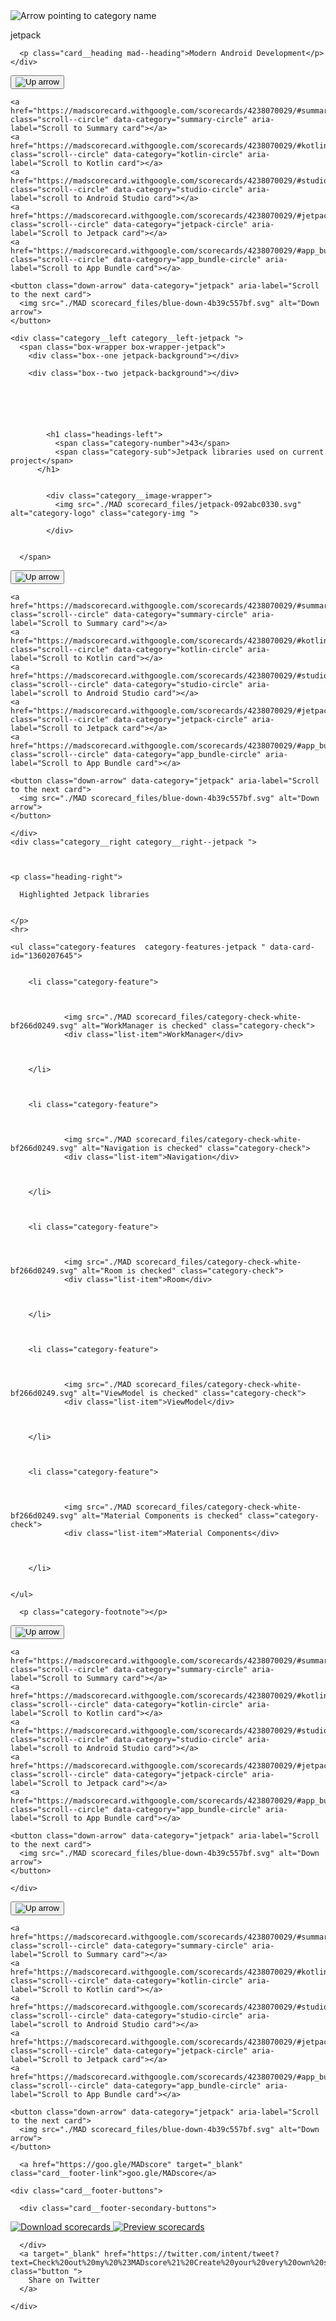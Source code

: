<article class="card

jetpack-background
" id="jetpack">

  <section class="header--mobile">
    <div class="card__header

  card__header--category

    ">
      <p class="card__heading">
      Mad Scorecard</p>

  <img src="./MAD scorecard_files/Arrow-8-1aec702027.svg" alt="Arrow pointing to category name" class="nav-arrow">
  <img src="./MAD scorecard_files/Arrow-8-mobile-45d218d912.svg" alt="Arrow pointing to category name" class="nav-arrow-mobile">
  <p class="nav-category-name">jetpack</p>

      <p class="card__heading mad--heading">Modern Android Development</p>
    </div>



  <div class="scroll scroll--mobile jetpack">
    <button class="up-arrow" data-category="jetpack" aria-label="Scroll to the previous card">
      <img src="./MAD scorecard_files/blue-up-27589407a6.svg" alt="Up arrow"></button>

    <a href="https://madscorecard.withgoogle.com/scorecards/4238070029/#summary" class="scroll--circle" data-category="summary-circle" aria-label="Scroll to Summary card"></a>
    <a href="https://madscorecard.withgoogle.com/scorecards/4238070029/#kotlin" class="scroll--circle" data-category="kotlin-circle" aria-label="Scroll to Kotlin card"></a>
    <a href="https://madscorecard.withgoogle.com/scorecards/4238070029/#studio" class="scroll--circle" data-category="studio-circle" aria-label="scroll to Android Studio card"></a>
    <a href="https://madscorecard.withgoogle.com/scorecards/4238070029/#jetpack" class="scroll--circle" data-category="jetpack-circle" aria-label="Scroll to Jetpack card"></a>
    <a href="https://madscorecard.withgoogle.com/scorecards/4238070029/#app_bundle" class="scroll--circle" data-category="app_bundle-circle" aria-label="Scroll to App Bundle card"></a>

    <button class="down-arrow" data-category="jetpack" aria-label="Scroll to the next card">
      <img src="./MAD scorecard_files/blue-down-4b39c557bf.svg" alt="Down arrow">
    </button>
  </div>


  </section>

  <section class="card__body
  ">


    <div class="category__left category__left-jetpack ">
      <span class="box-wrapper box-wrapper-jetpack">
        <div class="box--one jetpack-background"></div>

        <div class="box--two jetpack-background"></div>






            <h1 class="headings-left">
              <span class="category-number">43</span>
              <span class="category-sub">Jetpack libraries used on current project</span>
          </h1>


            <div class="category__image-wrapper">
              <img src="./MAD scorecard_files/jetpack-092abc0330.svg" alt="category-logo" class="category-img ">

            </div>


      </span>



  <div class="scroll scroll--tablet jetpack">
    <button class="up-arrow" data-category="jetpack" aria-label="Scroll to the previous card">
      <img src="./MAD scorecard_files/blue-up-27589407a6.svg" alt="Up arrow"></button>

    <a href="https://madscorecard.withgoogle.com/scorecards/4238070029/#summary" class="scroll--circle" data-category="summary-circle" aria-label="Scroll to Summary card"></a>
    <a href="https://madscorecard.withgoogle.com/scorecards/4238070029/#kotlin" class="scroll--circle" data-category="kotlin-circle" aria-label="Scroll to Kotlin card"></a>
    <a href="https://madscorecard.withgoogle.com/scorecards/4238070029/#studio" class="scroll--circle" data-category="studio-circle" aria-label="scroll to Android Studio card"></a>
    <a href="https://madscorecard.withgoogle.com/scorecards/4238070029/#jetpack" class="scroll--circle" data-category="jetpack-circle" aria-label="Scroll to Jetpack card"></a>
    <a href="https://madscorecard.withgoogle.com/scorecards/4238070029/#app_bundle" class="scroll--circle" data-category="app_bundle-circle" aria-label="Scroll to App Bundle card"></a>

    <button class="down-arrow" data-category="jetpack" aria-label="Scroll to the next card">
      <img src="./MAD scorecard_files/blue-down-4b39c557bf.svg" alt="Down arrow">
    </button>
  </div>


    </div>
    <div class="category__right category__right--jetpack ">



    <p class="heading-right">

      Highlighted Jetpack libraries


    </p>
    <hr>

    <ul class="category-features  category-features-jetpack " data-card-id="1360207645">


        <li class="category-feature">



                <img src="./MAD scorecard_files/category-check-white-bf266d0249.svg" alt="WorkManager is checked" class="category-check">
                <div class="list-item">WorkManager</div>



        </li>



        <li class="category-feature">



                <img src="./MAD scorecard_files/category-check-white-bf266d0249.svg" alt="Navigation is checked" class="category-check">
                <div class="list-item">Navigation</div>



        </li>



        <li class="category-feature">



                <img src="./MAD scorecard_files/category-check-white-bf266d0249.svg" alt="Room is checked" class="category-check">
                <div class="list-item">Room</div>



        </li>



        <li class="category-feature">



                <img src="./MAD scorecard_files/category-check-white-bf266d0249.svg" alt="ViewModel is checked" class="category-check">
                <div class="list-item">ViewModel</div>



        </li>



        <li class="category-feature">



                <img src="./MAD scorecard_files/category-check-white-bf266d0249.svg" alt="Material Components is checked" class="category-check">
                <div class="list-item">Material Components</div>



        </li>


    </ul>

      <p class="category-footnote"></p>





  <div class="scroll scroll--tablet jetpack">
    <button class="up-arrow" data-category="jetpack" aria-label="Scroll to the previous card">
      <img src="./MAD scorecard_files/blue-up-27589407a6.svg" alt="Up arrow"></button>

    <a href="https://madscorecard.withgoogle.com/scorecards/4238070029/#summary" class="scroll--circle" data-category="summary-circle" aria-label="Scroll to Summary card"></a>
    <a href="https://madscorecard.withgoogle.com/scorecards/4238070029/#kotlin" class="scroll--circle" data-category="kotlin-circle" aria-label="Scroll to Kotlin card"></a>
    <a href="https://madscorecard.withgoogle.com/scorecards/4238070029/#studio" class="scroll--circle" data-category="studio-circle" aria-label="scroll to Android Studio card"></a>
    <a href="https://madscorecard.withgoogle.com/scorecards/4238070029/#jetpack" class="scroll--circle" data-category="jetpack-circle" aria-label="Scroll to Jetpack card"></a>
    <a href="https://madscorecard.withgoogle.com/scorecards/4238070029/#app_bundle" class="scroll--circle" data-category="app_bundle-circle" aria-label="Scroll to App Bundle card"></a>

    <button class="down-arrow" data-category="jetpack" aria-label="Scroll to the next card">
      <img src="./MAD scorecard_files/blue-down-4b39c557bf.svg" alt="Down arrow">
    </button>
  </div>




    </div>





  <div class="scroll scroll--desktop jetpack">
    <button class="up-arrow" data-category="jetpack" aria-label="Scroll to the previous card">
      <img src="./MAD scorecard_files/blue-up-27589407a6.svg" alt="Up arrow"></button>

    <a href="https://madscorecard.withgoogle.com/scorecards/4238070029/#summary" class="scroll--circle" data-category="summary-circle" aria-label="Scroll to Summary card"></a>
    <a href="https://madscorecard.withgoogle.com/scorecards/4238070029/#kotlin" class="scroll--circle" data-category="kotlin-circle" aria-label="Scroll to Kotlin card"></a>
    <a href="https://madscorecard.withgoogle.com/scorecards/4238070029/#studio" class="scroll--circle" data-category="studio-circle" aria-label="scroll to Android Studio card"></a>
    <a href="https://madscorecard.withgoogle.com/scorecards/4238070029/#jetpack" class="scroll--circle" data-category="jetpack-circle" aria-label="Scroll to Jetpack card"></a>
    <a href="https://madscorecard.withgoogle.com/scorecards/4238070029/#app_bundle" class="scroll--circle" data-category="app_bundle-circle" aria-label="Scroll to App Bundle card"></a>

    <button class="down-arrow" data-category="jetpack" aria-label="Scroll to the next card">
      <img src="./MAD scorecard_files/blue-down-4b39c557bf.svg" alt="Down arrow">
    </button>
  </div>


  </section>

  <section class="card__footer

  ">

      <a href="https://goo.gle/MADscore" target="_blank" class="card__footer-link">goo.gle/MADscore</a>

    <div class="card__footer-buttons">

      <div class="card__footer-secondary-buttons">

<a href="https://madscorecard.withgoogle.com/all_images/1459312248.zip" aria-label="Download images" class="button--secondary jetpack-background jetpack-background tooltip">
    <img src="./MAD scorecard_files/download-blue-d3b6faa5ca.svg" alt="Download scorecards">
</a>
<a href="https://madscorecard.withgoogle.com/scorecard/share/1459312248/" aria-label="Open preview" target="_blank" class="button--secondary jetpack-background jetpack-background tooltip">
    <img src="./MAD scorecard_files/preview-blue-dbe21862ea.svg" alt="Preview scorecards">
</a>

      </div>
      <a target="_blank" href="https://twitter.com/intent/tweet?text=Check%20out%20my%20%23MADscore%21%20Create%20your%20very%20own%20scorecard%3A%20goo.gle/MADscore&amp;url=https%3A//madscorecard.withgoogle.com/scorecard/share/1459312248/" class="button ">
        Share on Twitter
      </a>

    </div>
  </section>
</article>